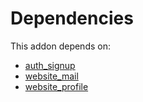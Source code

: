 # Dependencies

This addon depends on:

- [auth_signup](https://github.com/bringout/oca-ocb-security/tree/ace2632072430576f81503e33d1aca2ba20a6c27/odoo-bringout-oca-ocb-auth_signup)
- [website_mail](https://github.com/bringout/oca-ocb-website/tree/9965a93c2c7a8a1f9155e81e743ed695c59b8c50/odoo-bringout-oca-ocb-website_mail)
- [website_profile](https://github.com/bringout/oca-ocb-website/tree/9965a93c2c7a8a1f9155e81e743ed695c59b8c50/odoo-bringout-oca-ocb-website_profile)

